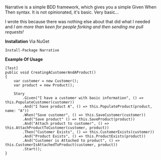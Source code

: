 Narrative is a simple BDD framework, which gives you a simple Given When Then syntax.  It is not opinionated, it's basic.  Very basic...

I wrote this because there was nothing else about that did what I needed and *I am more than keen for people forking and then sending me pull requests!*

**Installation**
Via NuGet

```
Install-Package Narrative
```

**Example Of Usage**

```
[Test]
public void CreatingACustomerAndAProduct()
{
    var customer = new Customer();
	var product = new Product();

    Story
    	.Given("I have a customer with basic information", () => this.PopulateCustomer(customer))
    	.And("I have product A", () => this.PopulateProduct(product, name: "A"))
        .When("Save customer", () => this.SaveCustomer(customer))
        .And("Save product" () => this.SaveProduct(product))
        .And("Attach product to customer", () => this.AttachProductToCustomer(customer, product))
        .Then("Customer Exists", () => this.CustomerExists(customer))
        .And("Product Exists", () => this.ProductExists(product))
        .And("Customer is Attached to product", () => this.CustomerIsAttachedToProduct(customer, product))
        .Start();
}
```
